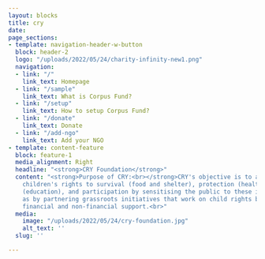 ```yaml
---
layout: blocks
title: cry
date: 
page_sections:
- template: navigation-header-w-button
  block: header-2
  logo: "/uploads/2022/05/24/charity-infinity-new1.png"
  navigation:
  - link: "/"
    link_text: Homepage
  - link: "/sample"
    link_text: What is Corpus Fund?
  - link: "/setup"
    link_text: How to setup Corpus Fund?
  - link: "/donate"
    link_text: Donate
  - link: "/add-ngo"
    link_text: Add your NGO
- template: content-feature
  block: feature-1
  media_alignment: Right
  headline: "<strong>CRY Foundation</strong>"
  content: "<strong>Purpose of CRY:<br></strong>CRY's objective is to advocate for
    children's rights to survival (food and shelter), protection (health), development
    (education), and participation by sensitising the public to these issues, as well
    as by partnering grassroots initiatives that work on child rights by providing
    financial and non-financial support.<br>"
  media:
    image: "/uploads/2022/05/24/cry-foundation.jpg"
    alt_text: ''
  slug: ''

---
```

